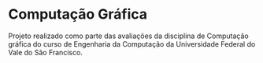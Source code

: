 <h1>Computação Gráfica</h1>

Projeto realizado como parte das avaliações da disciplina de Computação gráfica do curso de Engenharia da Computação da Universidade Federal do Vale do São Francisco. 
